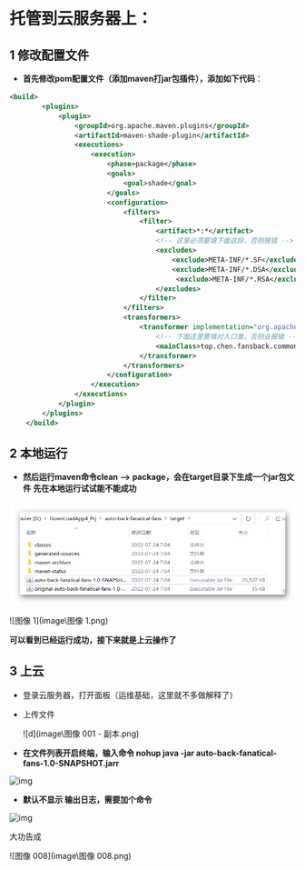 #  托管到云服务器上：



## 1 修改配置文件

- **首先修改pom配置文件（添加maven打jar包插件），添加如下代码**：

```xml
<build>
        <plugins>
            <plugin>
                <groupId>org.apache.maven.plugins</groupId>
                <artifactId>maven-shade-plugin</artifactId>
                <executions>
                    <execution>
                        <phase>package</phase>
                        <goals>
                            <goal>shade</goal>
                        </goals>
                        <configuration>
                            <filters>
                                <filter>
                                    <artifact>*:*</artifact>
                                    <!-- 这里必须要填下面这段，否则报错 -->
                                    <excludes>
                                        <exclude>META-INF/*.SF</exclude>
                                        <exclude>META-INF/*.DSA</exclude>
                                         <exclude>META-INF/*.RSA</exclude>
                                    </excludes>
                                </filter>
                            </filters>
                            <transformers>
                                <transformer implementation="org.apache.maven.plugins.shade.resource.ManifestResourceTransformer">
                                    <!-- 下面这里要填对入口类，否则会报错 -->
                                    <mainClass>top.chen.fansback.common.spider.csdn.BackFansSpider</mainClass>
                                </transformer>
                            </transformers>
                        </configuration>
                    </execution>
                </executions>
            </plugin>
        </plugins>
    </build>
```
## 2 本地运行

- **然后运行maven命令clean --> package，会在target目录下生成一个jar包文件**
  **先在本地运行试试能不能成功**

![image-20220724141031125](image\P2022年7月24日_14h04m14s_008_.png)

![图像 1](image\图像 1.png)

**可以看到已经运行成功，接下来就是上云操作了**

## 3 上云

- 登录云服务器，打开面板（运维基础，这里就不多做解释了）

- 上传文件

  ![d](image\图像 001 - 副本.png)

- **在文件列表开启终端，输入命令 nohup java -jar auto-back-fanatical-fans-1.0-SNAPSHOT.jarr**

![img](https://secure2.wostatic.cn/static/4g522LndtN7sVRcvoncdVj/image.png?auth_key=1658646296-2M66LVVdbNeS3YDWd3ZFm3-0-bffca2ec5a818375f526c4f5cf32c997)

- **默认不显示 输出日志，需要加个命令**

![img](https://secure2.wostatic.cn/static/kVXd88EypNSwsPxuoTUSFN/image.png?auth_key=1658646308-4DCXiMvfBjGhQxZBHccCMM-0-5d9360ca56caca01d0c16899caf4a55f)

大功告成

![图像 008](image\图像 008.png)

